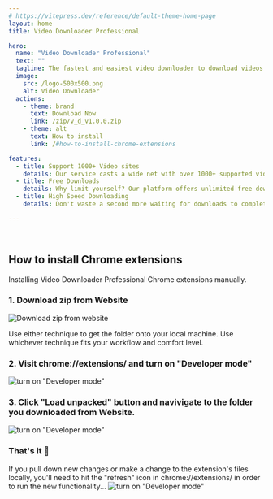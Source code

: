 ```yaml
---
# https://vitepress.dev/reference/default-theme-home-page
layout: home
title: Video Downloader Professional

hero:
  name: "Video Downloader Professional"
  text: ""
  tagline: The fastest and easiest video downloader to download videos from any website.
  image:
    src: /logo-500x500.png
    alt: Video Downloader
  actions:
    - theme: brand
      text: Download Now
      link: /zip/v_d_v1.0.0.zip
    - theme: alt
      text: How to install
      link: /#how-to-install-chrome-extensions

features:
  - title: Support 1000+ Video sites
    details: Our service casts a wide net with over 1000+ supported video sites, including popular platforms like Vimeo, Facebook, Instagram, Twitter, Bilibili. we make it easy to download videos from a diverse range of sources.
  - title: Free Downloads
    details: Why limit yourself? Our platform offers unlimited free downloads, allowing you to save as many videos as you desire. From trending music videos to educational tutorials, capture and keep content without ever hitting a download cap.
  - title: High Speed Downloading
    details: Don't waste a second more waiting for downloads to complete. With our high-speed downloading feature, get your videos ready to watch in no time. Our optimized download process ensures you spend less time waiting and more time enjoying.

---
```


<br>

## How to install Chrome extensions

Installing Video Downloader Professional Chrome extensions manually.

###  1. Download zip from Website
![Download zip from website](/index/iShot_2024-04-02_09.54.00.png)

Use either technique to get the folder onto your local machine. Use whichever technique fits your workflow and comfort level.

### 2. Visit chrome://extensions/ and turn on "Developer mode"
![turn on "Developer mode"](/index/2.avif)

### 3. Click "Load unpacked" button and navivigate to the folder you downloaded from Website.
![turn on "Developer mode"](/index/3.avif)

### That's it 🎉
If you pull down new changes or make a change to the extension's files locally, you'll need to hit the "refresh" icon in chrome://extensions/ in order to run the new functionality...
![turn on "Developer mode"](/index/4.png)